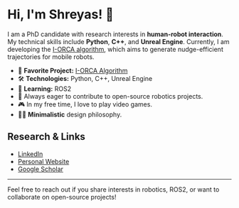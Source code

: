 # Hi, I'm Shreyas! 👋

I am a PhD candidate with research interests in **human-robot interaction**. My technical skills include **Python**, **C++**, and **Unreal Engine**. Currently, I am developing the [I-ORCA algorithm](https://github.com/shreyasb032/i_orca), which aims to generate nudge-efficient trajectories for mobile robots.

- 🔭 **Favorite Project:** [I-ORCA Algorithm](https://github.com/shreyasb032/i_orca)
- 🛠️ **Technologies:** Python, C++, Unreal Engine
- 🤖 **Learning:** ROS2
- 🌱 Always eager to contribute to open-source robotics projects.
- 🎮 In my free time, I love to play video games.
- 🧑‍💻 **Minimalistic** design philosophy.

## Research & Links

- [LinkedIn](https://linkedin.com/in/shreyasb032)
- [Personal Website](https://shreyasb032.github.io)
- [Google Scholar](https://scholar.google.com/citations?user=_Vy0npcAAAAJ&hl=en)

---

Feel free to reach out if you share interests in robotics, ROS2, or want to collaborate on open-source projects!
